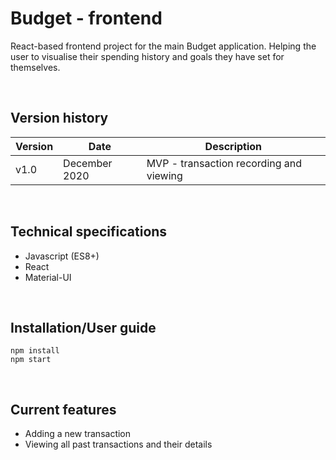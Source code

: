# Budget - frontend
React-based frontend project for the main Budget application. Helping the user to visualise their spending history and goals they have set for themselves.

<br/>

## Version history
| Version | Date | Description |
|---------|------|-------------|
|   v1.0  | December 2020 | MVP - transaction recording and viewing |

<br/>

## Technical specifications
* Javascript (ES8+)
* React
* Material-UI

<br/>

## Installation/User guide
```
npm install
npm start
```

<br/>

## Current features
* Adding a new transaction
* Viewing all past transactions and their details